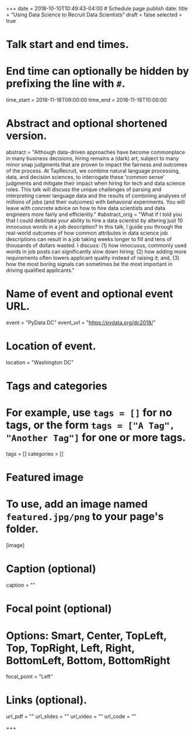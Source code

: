 +++
date = 2018-10-10T10:49:43-04:00 # Schedule page publish date.
title = "Using Data Science to Recruit Data Scientists"
draft = false
selected = true

# Talk start and end times.
#   End time can optionally be hidden by prefixing the line with `#`.
time_start = 2018-11-18T09:00:00
time_end = 2018-11-18T10:00:00

# Abstract and optional shortened version.
abstract = "Although data-driven approaches have become commonplace in many business decisions, hiring remains a (dark) art, subject to many minor snap judgments that are proven to impact the fairness and outcomes of the process. At TapRecruit, we combine natural language processing, data, and decision sciences, to interrogate these 'common sense' judgments and mitigate their impact when hiring for tech and data science roles. This talk will discuss the unique challenges of parsing and interpreting career language data and the results of combining analyses of millions of jobs (and their outcomes) with behavioral experiments. You will leave with concrete advice on how to hire data scientists and data engineers more fairly and efficiently."
#abstract_orig = "What if I told you that I could debilitate your ability to hire a data scientist by altering just 10 innocuous words in a job description? In this talk, I guide you through the real-world outcomes of how common attributes in data science job descriptions can result in a job taking weeks longer to fill and tens of thousands of dollars wasted. I discuss: (1) how innocuous, commonly used words in job posts can significantly slow down hiring; (2) how adding more requirements often lowers applicant quality instead of raising it; and, (3) how the most boring signals can sometimes be the most important in driving qualified applicants."

# Name of event and optional event URL.
event = "PyData DC"
event_url = "https://pydata.org/dc2018/"

# Location of event.
location = "Washington DC"

# Tags and categories
# For example, use `tags = []` for no tags, or the form `tags = ["A Tag", "Another Tag"]` for one or more tags.
tags = []
categories = []

# Featured image
# To use, add an image named `featured.jpg/png` to your page's folder. 
[image]
  # Caption (optional)
  caption = ""

  # Focal point (optional)
  # Options: Smart, Center, TopLeft, Top, TopRight, Left, Right, BottomLeft, Bottom, BottomRight
  focal_point = "Left"
  
# Links (optional).
url_pdf = ""
url_slides = ""
url_video = ""
url_code = ""

+++



